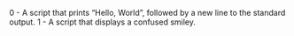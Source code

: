0 - A script that prints “Hello, World”, followed by a new line to the standard output.
1 - A  script that displays a confused smiley.
